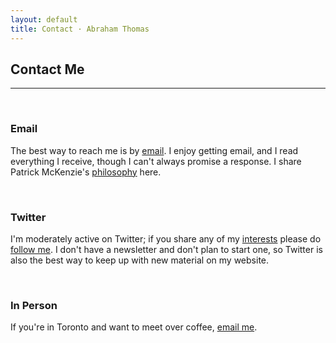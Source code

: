 ```yaml
---
layout: default
title: Contact · Abraham Thomas
---
```


## Contact Me

----

<br/>

### Email

The best way to reach me is by [email](mailto:athos1@gmail.com).  I enjoy getting email, and I read everything I receive, though I can't always promise a response.  I share Patrick McKenzie's [philosophy](https://www.kalzumeus.com/standing-invitation) here.

<br/>

### Twitter

I'm moderately active on Twitter; if you share any of my [interests](/interests) please do [follow me](https://twitter.com/athomasq).  I don't have a newsletter and don't plan to start one, so Twitter is also the best way to keep up with new material on my website.

<br/>

### In Person

If you're in Toronto and want to meet over coffee, [email me].

[email me]: mailto:athos1@gmail.com